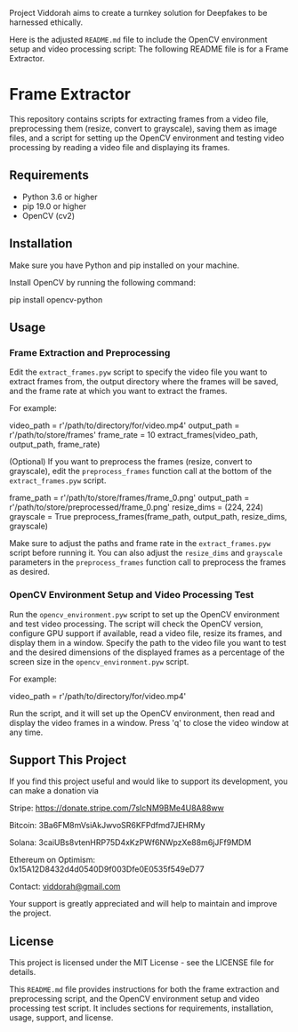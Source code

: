 Project Viddorah aims to create a turnkey solution for Deepfakes to be harnessed ethically.

Here is the adjusted `README.md` file to include the OpenCV environment setup and video processing script:
The following README file is for a Frame Extractor.

# Frame Extractor
This repository contains scripts for extracting frames from a video file, preprocessing them (resize, convert to grayscale), saving them as image files, and a script for setting up the OpenCV environment and testing video processing by reading a video file and displaying its frames.

## Requirements
- Python 3.6 or higher
- pip 19.0 or higher
- OpenCV (cv2)

## Installation
Make sure you have Python and pip installed on your machine.

Install OpenCV by running the following command:

pip install opencv-python

## Usage
### Frame Extraction and Preprocessing
Edit the `extract_frames.pyw` script to specify the video file you want to extract frames from, the output directory where the frames will be saved, and the frame rate at which you want to extract the frames.

For example:

video_path = r'/path/to/directory/for/video.mp4'
output_path = r'/path/to/store/frames'
frame_rate = 10
extract_frames(video_path, output_path, frame_rate)

(Optional) If you want to preprocess the frames (resize, convert to grayscale), edit the `preprocess_frames` function call at the bottom of the `extract_frames.pyw` script.

frame_path = r'/path/to/store/frames/frame_0.png'
output_path = r'/path/to/store/preprocessed/frame_0.png'
resize_dims = (224, 224)
grayscale = True
preprocess_frames(frame_path, output_path, resize_dims, grayscale)

Make sure to adjust the paths and frame rate in the `extract_frames.pyw` script before running it. You can also adjust the `resize_dims` and `grayscale` parameters in the `preprocess_frames` function call to preprocess the frames as desired.

### OpenCV Environment Setup and Video Processing Test
Run the `opencv_environment.pyw` script to set up the OpenCV environment and test video processing. The script will check the OpenCV version, configure GPU support if available, read a video file, resize its frames, and display them in a window. Specify the path to the video file you want to test and the desired dimensions of the displayed frames as a percentage of the screen size in the `opencv_environment.pyw` script.

For example:

video_path = r'/path/to/directory/for/video.mp4'

Run the script, and it will set up the OpenCV environment, then read and display the video frames in a window. Press 'q' to close the video window at any time.

## Support This Project
If you find this project useful and would like to support its development, you can make a donation via

Stripe:
https://donate.stripe.com/7sIcNM9BMe4U8A88ww

Bitcoin:
3Ba6FM8mVsiAkJwvoSR6KFPdfmd7JEHRMy

Solana:
3caiUBs8vtenHRP75D4xKzPWf6NWpzXe88m6jJFf9MDM

Ethereum on Optimism:
0x15A12D8432d4d0540D9f003Dfe0E0535f549eD77

Contact: viddorah@gmail.com

Your support is greatly appreciated and will help to maintain and improve the project.

## License
This project is licensed under the MIT License - see the LICENSE file for details.

This `README.md` file provides instructions for both the frame extraction and preprocessing script, and the OpenCV environment setup and video processing test script. It includes sections for requirements, installation, usage, support, and license.
